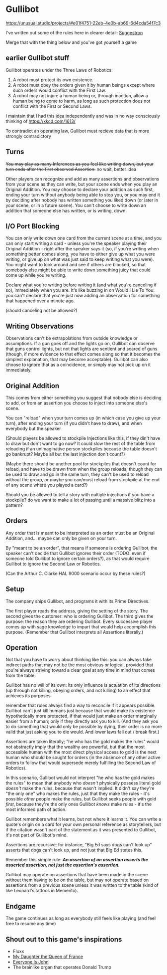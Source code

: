 # Gullibot

https://unusual.studio/projects/#e01f4751-22eb-4e0b-ab69-6d4cda54f7c3

I've written out some of the rules here in clearer detail: [Suggestron](mm18x-jgd13-01aaj-tatzm-bbq0s)

Merge that with the thing below and you've got yourself a game

## earlier Gullibot stuff

Gullibot operates under the Three Laws of Robotics:

1. A robot must protect its own existence.
2. A robot must obey the orders given it by human beings except where such orders would conflict with the First Law.
3. A robot may not injure a human being or, through inaction, allow a human being to come to harm, as long as such protection does not conflict with the First or Second Laws.

I maintain that I had this idea independently and was in no way consciously thinking of https://xkcd.com/1613/

To contradict an operating law, Gullibot must recieve data that is more strongly contradictory

## Turns

~~You may play as many Inferences as you feel like writing down, but your turn ends after the first observed Assertion.~~ no wait, better idea

Other players can recognize and add as many assertions and observations from your scene as they can write, but your scene ends when you play an Original Addition. You may choose to declare your addition as such first, ending your turn without anybody being able to stop you, or you may end it by deciding after nobody has written something you liked down (or later in your scene, or in a future scene). You can't choose to write down an addition that someone else has written, or is writing, down.

## I/O Port Blocking

You can only write down one card from the current scene at a time, and you can only start writing a card - unless you're the speaker playing their Original Addition - right after the speaker says it (so, if you're writing when something better comes along, you have to either give up what you were writing, or give up on what was just said to keep writing what you were). You might want to look around and see if others are blocked, so that somebody else might be able to write down something juicy that could come up while you're writing.

Declare what you're writing before writing it (and what you're canceling if so), immediately when you are. It's like buzzing in on Would I Lie To You: you can't declare that you're just now adding an observation for something that happened over a minute ago.

(should canceling not be allowed?)

## Writing Observations

Observations can't be extrapolations from outside knowledge or assumptions. If a gun goes off and the lights go on, Gullibot can observe that guns control lights, but not that lights are sentient and scared of guns (though, if more evidence to that effect comes along so that it becomes the simplest explanation, that may become acceptable). Gullibot can also choose to ignore that as a coincidence, or simply may not pick up on it immediately.

## Original Addition

This comes from either something you suggest that nobody else is deciding to add, or from an assertion you choose to inject into someone else's scene.

You can "reload" when your turn comes up (in which case you give up your turn), after ending your turn (if you didn't have to draw), and when everybody but the speaker

(Should players be allowed to stockpile Injections like this, if they din't have to draw but don't want to go now? It could slow the rest of the table from reloading if an unimaginative person stockpiles because the table doesn't go bankrupt? Maybe all but the last injection don't count?)

(Maybe there should be another pool for stockpiles that doesn't count for reload, and have to be drawn from when the group reloads, though they can be used to draw and go in the same turn, they can't be used to reload without the group, or maybe you can/must reload from stockpile at the end of any scene where you played a card?)

Should you be allowed to tell a story with nultiple injections if you have a stockpile? do we want to make a lot of passing until a massive blitz into a pattern?

## Orders

Any order that is meant to be interpreted as an order must be an Original Addition, and... maybe can only be given on your turn.

By "meant to be an order", that means if someone is ordering Gullibot, the speaker can't decide that Gullibot ignores their order (TODO: even if someone told Gullibot to ignore certain orders?), as that would require Gullibot to ignore the Second Law or Robotics.

(Can the Arthur C. Clarke HAL 9000 scenario occur by these rules?)

## Setup

The company ships Gullibot, and programs it with its Prime Directives.

The first player reads the address, giving the setting of the story. The second gives the customer: who is ordering Gullibot. The third gives the purpose: the reason they are ordering Gullibot. Every successive player comes up with sage knowledge to impart that would help accomplish this purpose. (Remember that Gullibot interprets all Assertions literally.)

## Operation

Not that you have to worry about thinking like this: you can always take indirect paths that may not be the most obvious or logical, provided that you're always striving toward a clear goal at any time in mind that comes from the table.

Gullibot has no will of its own: its only influence is actuation of its directions (up through not killing, obeying orders, and not killing) to an effect that achieves its purposes

remember that rules always find a way to reconcile if it appears possible. Gullibot can't just kill humans just because that would make its existence hypothetically more protected, if that would just make an order marginally easier from a human; only if they directly ask you to kill. (And they ask you to do something that would only be possible by dying, their order is no more valid that just asking you to die would. And lower laws fall out / break first.)

Assertions are taken literally; "he who has the gold makes the rules" would not abstractly imply that the wealthy are powerful, but that the most accessible human with the most direct physical access to gold is the next human who should be sought for orders (in the absence of any other active orders to follow that would supersede merely fulfilling the Second Law of Robotics).

In this scenario, Gullibot would not interpret "he who has the gold makes the rules" to mean that anybody who *doesn't* physically possess literal gold *doesn't* make the rules, because that wasn't implied. It didn't say they're "the only one" who makes the rules, just that they make the rules - it's possible *other* people make the rules, but Gullibot seeks people with gold *first*, because they're the only ones Gullibot *knows* make rules - it's the most informed path of action.

Gullibot remembers what it learns, but not where it learns it. You can write a quote's origin on a card for your own personal reference as storytellers, but if the citation wasn't part of the statement as it was presented to Gullibot, it's not part of Gullibot's mind.

Assertions are recursive; for instance, "Big Ed says dogs can't look up" asserts that dogs can't look up, and not just that Big Ed states this.

Remember this simple rule: ***An assertion of an assertion asserts the asserted assertion, not just the assertion's assertion.***

Gullibot may operate on assertions that have been made in the scene without them having to be on the table, but may not operate based on assertions from a previous scene unless it was written to the table (kind of like Leonard's tattoos in Memento).

## Endgame

The game continues as long as everybody still feels like playing (and feel free to resume any time)

## Shout out to this game's inspirations

- Fluxx
- [My Daughter the Queen of France](http://www.lamemage.com/friends/My_Daughter_The_Queen_of_France.pdf)
- [Everyone Is John](http://jesterraiin.dropmark.com/167650/2976489)
- The brainlike organ that operates Donald Trump
